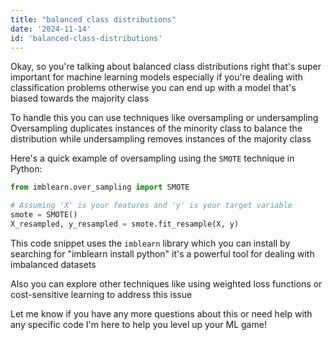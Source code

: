 ```yaml
---
title: "balanced class distributions"
date: '2024-11-14'
id: 'balanced-class-distributions'
---
```


Okay, so you're talking about balanced class distributions right  that's super important for machine learning models especially if you're dealing with classification problems  otherwise you can end up with a model that's biased towards the majority class  

To handle this you can use techniques like oversampling or undersampling  Oversampling duplicates instances of the minority class to balance the distribution while undersampling removes instances of the majority class  

Here's a quick example of oversampling using the `SMOTE` technique in Python:

```python
from imblearn.over_sampling import SMOTE

# Assuming 'X' is your features and 'y' is your target variable
smote = SMOTE()
X_resampled, y_resampled = smote.fit_resample(X, y)
```

This code snippet uses the `imblearn` library which you can install by searching for "imblearn install python"  it's a powerful tool for dealing with imbalanced datasets  

Also you can explore other techniques like using weighted loss functions or cost-sensitive learning to address this issue  

Let me know if you have any more questions about this or need help with any specific code  I'm here to help you level up your ML game!
